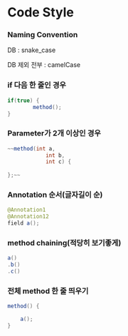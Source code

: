 # Code Style

### Naming Convention

DB : snake_case

DB 제외 전부 : camelCase

### if 다음 한 줄인 경우

```java
if(true) {
		method();
}
```

### Parameter가 2개 이상인 경우

```java
~~method(int a,
			int b,
			int c) {	
		
};~~
```

### Annotation 순서(글자길이 순)

```java
@Annotation1
@Annotation12
field a();
```

### method chaining(적당히 보기좋게)

```java
a()
.b()
.c()
```

### 전체 method 한 줄 띄우기

```java
method() {

	a();
}
```